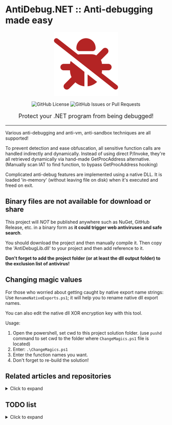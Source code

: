 # AntiDebug.NET :: Anti-debugging made easy

<p align="center" style="text-align:center">
    <img alt="AntiDebug.NET logo" src="icon.png">
</p>

<div align="center" style="text-align:center">
    <img alt="GitHub License" src="https://img.shields.io/github/license/hsheric0210/AntiDebug.NET">
    <img alt="GitHub Issues or Pull Requests" src="https://img.shields.io/github/issues/hsheric0210/AntiDebug.NET">
    <p style="font-size:large">Protect your .NET program from being debugged!</p>
</div>

---

Various anti-debugging and anti-vm, anti-sandbox techniques are all supported!

To prevent detection and ease obfuscation, all sensitive function calls are handled indirectly and dynamically.
Instead of using direct P/Invoke, they're all retrieved dynamically via hand-made GetProcAddress alternative. (Manually scan IAT to find function, to bypass GetProcAddress hooking)

Complicated anti-debug features are implemented using a native DLL. It is loaded 'in-memory' (without leaving file on disk) when it's executed and freed on exit.

## Binary files are not available for download or share

This project will *NOT* be published anywhere such as NuGet, GitHub Release, etc. in a binary form as **it could trigger web antiviruses and safe search**.

You should download the project and then manually compile it. Then copy the 'AntiDebugLib.dll' to your project and then add reference to it.

**Don't forget to add the project folder (or at least the dll output folder) to the exclusion list of antivirus!**

## Changing magic values

For those who worried about getting caught by native export name strings: Use `RenameNativeExports.ps1`; it will help you to rename native dll export names.

You can also edit the native dll XOR encryption key with this tool.

Usage:

1. Open the powershell, set cwd to this project solution folder. (use `pushd` command to set cwd to the folder where `ChangeMagics.ps1` file is located)
2. Enter: `.\ChangeMagics.ps1`
3. Enter the function names you want.
4. Don't forget to re-build the solution!

## Related articles and repositories

<details>
<summary>Click to expand</summary>

### Related Articles

* The "Ultimate" Anti-Debugging Reference :: http://pferrie.epizy.com/papers/antidebug.pdf
* Check Point Research Anti-Debug Tricks :: https://anti-debug.checkpoint.com/

#### Anti-unpacker tricks by Peter Ferrie

* Paper :: https://pferrie.tripod.com/papers/unpackers.pdf

* Part 1 :: https://www.virusbulletin.com/uploads/pdf/magazine/2008/200812.pdf
* Part 2 :: https://www.virusbulletin.com/uploads/pdf/magazine/2008/200901.pdf
* Part 3 :: https://www.virusbulletin.com/uploads/pdf/magazine/2008/200902.pdf
* Part 4 :: https://www.virusbulletin.com/uploads/pdf/magazine/2008/200903.pdf
* Part 5 :: https://www.virusbulletin.com/uploads/pdf/magazine/2008/200904.pdf
* Part 6 :: https://www.virusbulletin.com/uploads/pdf/magazine/2008/200905.pdf
* Part 7 :: https://www.virusbulletin.com/uploads/pdf/magazine/2008/200906.pdf
* Part 8 :: https://www.virusbulletin.com/uploads/pdf/magazine/2008/200812.pdf

### Related Repositories

* al-khaser :: https://github.com/LordNoteworthy/al-khaser
* ShowStopper :: https://github.com/CheckPointSW/showstopper
* HackOvert/AntiDBG :: https://github.com/HackOvert/AntiDBG
* ThomasThelen/Anti-Debugging :: https://github.com/ThomasThelen/Anti-Debugging
* revsic/AntiDebugging :: https://github.com/revsic/AntiDebugging
* Aegis :: https://github.com/rafael-santiago/aegis
* Anti-Debug-Collection :: https://github.com/MrakDev/Anti-Debug-Collection
* Blackhat 2012 Presentation Samples :: https://github.com/rrbranco/blackhat2012

* MinigamesAntiCheat :: https://github.com/AdvDebug/MinegamesAntiCheat

* Ahora57/RaceCondition :: https://github.com/Ahora57/RaceCondition
* Ahora57/Unabomber :: https://github.com/Ahora57/Unabomber

* AntiCrack-DotNet :: https://github.com/AdvDebug/AntiCrack-DotNet
* NetShield Protector :: https://github.com/AdvDebug/NetShield_Protector
* MindLated :: https://github.com/Sato-Isolated/MindLated

* ScyllaHide :: https://github.com/x64dbg/ScyllaHide
* HyperHide :: https://github.com/Air14/HyperHide
* Unprotect :: https://github.com/fr0gger/unprotect

</details>

## TODO list

<details>
<summary>Click to expand</summary>

* [x] Implement features in C# if possible. Only use native part when the feature is not able to or too hard to be implemented in C#.
* [x] Reduce the count of exports in native dll as much as possible. (To ease renaming exports)
    * Use 64-bit bitflag to transfer check configuration and results.
    * Use dynamic loader to load the dll in-memory on C# part.
* [ ] Unhook on start to prevent IAT overwrite hooking.

### Checkpoint Research Anti-Debugging Techniques

* [x] /debugflags/CheckRemoteDebuggerPresent
* [x] /debugflags/RtlQueryProcessHeapInformation
* [x] /debugflags/RtlQueryProcessDebugInformation
* [x] /debugflags/BeingDebugged (PEB)
* [x] /debugflags/NtGlobalFlag (PEB)
* [x] /debugflags/HeapFlags (PEB)
* [ ] /debugflags/HeapProtection (0xABABABAB or 0xFEEEFEEE)

* [ ] /directdbginteraction/AntiDebug_BlockInput
* [x] /directdbginteraction/AntiDebug_NtSetInformationThread
* [ ] /directdbginteraction/AntiDebug_SuspendThread

* [x] /handlesvalidation/OpenProcess
* [x] /handlesvalidation/CreateFile
* [x] /handlesvalidation/LoadLibrary
* [x] /handlesvalidation/NtQueryObject

* [x] /memorychecks/AntiDebug_MemoryBreakpoints
* [x] /memorychecks/AntiDebug_HardwareBreakpoints
* [x] /memorychecks/AntiDebug_Toolhelp32ReadProcessMemory (_returnaddress)
* [x] /memorychecks/AntiDebug_FunctionPatch

* [ ] /misc/AntiDebug_FindWindow
* [ ] /misc/AntiDebug_ParentProcessCheck_NtQueryInformationProcess
* [ ] /misc/AntiDebug_DbgPrint
* [ ] /misc/AntiDebug_DbgSetDebugFilterState

* [ ] /timing/AntiDebug_GetLocalTime
* [ ] /timing/AntiDebug_GetSystemTime
* [ ] /timing/AntiDebug_QueryPerformanceCounter
* [ ] /timing/AntiDebug_timeGetTime

### al-khaser

* [ ] /al_khaser/WriteWatch
* [ ] /al_khaser/WUDF_IsDebuggerPresent
* [x] /al_khaser/SetHandleInformation_API
* [x] /al_khaser/SeDebugPrivilege
* [ ] /al_khaser/ProcessJob
* [x] /al_khaser/ProcessHeap_ForceFlags
* [x] /al_khaser/ProcessHeap_Flags
* [x] /al_khaser/PageExceptionBreakpointCheck
* [ ] /al_khaser/NtSystemDebugControl
* [x] /al_khaser/NtSetInformationThread_ThreadHideFromDebugger
* [x] /al_khaser/NtQueryObject_ObjectTypeInformation
* [ ] /al_khaser/NtQueryObject_AllTypesInformation
* [x] /al_khaser/NtGlobalFlag

</details>
